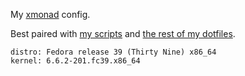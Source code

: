 My [xmonad](https://xmonad.org/) config.

Best paired with [my scripts](https://github.com/vxsl/bin) and [the rest of my dotfiles](https://github.com/vxsl/.dotfiles).

```system-info
distro: Fedora release 39 (Thirty Nine) x86_64 
kernel: 6.6.2-201.fc39.x86_64 
```

